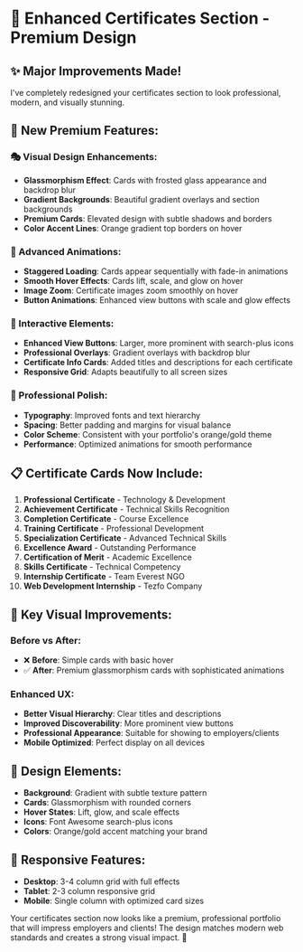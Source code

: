 # 🎨 Enhanced Certificates Section - Premium Design

## ✨ Major Improvements Made!

I've completely redesigned your certificates section to look professional, modern, and visually stunning.

## 🚀 **New Premium Features:**

### **🎭 Visual Design Enhancements:**
- **Glassmorphism Effect**: Cards with frosted glass appearance and backdrop blur
- **Gradient Backgrounds**: Beautiful gradient overlays and section backgrounds
- **Premium Cards**: Elevated design with subtle shadows and borders
- **Color Accent Lines**: Orange gradient top borders on hover

### **🌟 Advanced Animations:**
- **Staggered Loading**: Cards appear sequentially with fade-in animations
- **Smooth Hover Effects**: Cards lift, scale, and glow on hover
- **Image Zoom**: Certificate images zoom smoothly on hover
- **Button Animations**: Enhanced view buttons with scale and glow effects

### **📱 Interactive Elements:**
- **Enhanced View Buttons**: Larger, more prominent with search-plus icons
- **Professional Overlays**: Gradient overlays with backdrop blur
- **Certificate Info Cards**: Added titles and descriptions for each certificate
- **Responsive Grid**: Adapts beautifully to all screen sizes

### **💎 Professional Polish:**
- **Typography**: Improved fonts and text hierarchy
- **Spacing**: Better padding and margins for visual balance
- **Color Scheme**: Consistent with your portfolio's orange/gold theme
- **Performance**: Optimized animations for smooth performance

## 📋 **Certificate Cards Now Include:**

1. **Professional Certificate** - Technology & Development
2. **Achievement Certificate** - Technical Skills Recognition  
3. **Completion Certificate** - Course Excellence
4. **Training Certificate** - Professional Development
5. **Specialization Certificate** - Advanced Technical Skills
6. **Excellence Award** - Outstanding Performance
7. **Certification of Merit** - Academic Excellence
8. **Skills Certificate** - Technical Competency
9. **Internship Certificate** - Team Everest NGO
10. **Web Development Internship** - Tezfo Company

## 🎯 **Key Visual Improvements:**

### **Before vs After:**
- ❌ **Before**: Simple cards with basic hover
- ✅ **After**: Premium glassmorphism cards with sophisticated animations

### **Enhanced UX:**
- **Better Visual Hierarchy**: Clear titles and descriptions
- **Improved Discoverability**: More prominent view buttons
- **Professional Appearance**: Suitable for showing to employers/clients
- **Mobile Optimized**: Perfect display on all devices

## 🌈 **Design Elements:**
- **Background**: Gradient with subtle texture pattern
- **Cards**: Glassmorphism with rounded corners
- **Hover States**: Lift, glow, and scale effects
- **Icons**: Font Awesome search-plus icons
- **Colors**: Orange/gold accent matching your brand

## 📱 **Responsive Features:**
- **Desktop**: 3-4 column grid with full effects
- **Tablet**: 2-3 column responsive grid
- **Mobile**: Single column with optimized card sizes

Your certificates section now looks like a premium, professional portfolio that will impress employers and clients! The design matches modern web standards and creates a strong visual impact. 🎉